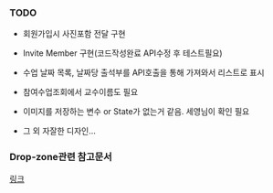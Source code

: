 ### TODO  

- 회원가입시 사진포함 전달 구현  

- Invite Member 구현(코드작성완료 API수정 후 테스트필요)

- 수업 날짜 목록, 날짜당 출석부를 API호출을 통해 가져와서 리스트로 표시  

- 참여수업조회에서 교수이름도 필요  

- 이미지를 저장하는 변수 or State가 없는거 같음. 세영님이 확인 필요 

- 그 외 자잘한 디자인...  

### Drop-zone관련 참고문서
<a href="https://blog.naver.com/s_holmes25/222115581433">링크</a> 


